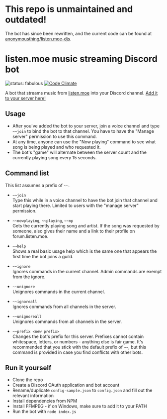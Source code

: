 # This repo is unmaintained and outdated!
The bot has since been rewritten, and the current code can be found at [anonymousthing/listen.moe-djs](https://github.com/anonymousthing/listen.moe-djs).

# listen.moe music streaming Discord bot

![status: fabulous](https://img.shields.io/badge/status-fabulous-ff69b4.svg) [![Code Climate](https://img.shields.io/badge/code_climate-fuck_it-red.svg)](https://codeclimate.com/github/Geo1088/listen.moe-streaming-bot)

A bot that streams music from [listen.moe](http://listen.moe) into your Discord channel. [Add it to your server here!](https://discordapp.com/oauth2/authorize?&client_id=222167140004790273&scope=bot)

## Usage

- After you've added the bot to your server, join a voice channel and type `~~join` to bind the bot to that channel. You have to have the "Manage server" permission to use this command.
- At any time, anyone can use the "Now playing" command to see what song is being played and who requested it.
- The bot's "game" will alternate between the server count and the currently playing song every 15 seconds.

## Command list

This list assumes a prefix of `~~`.

- `~~join`  
  Type this while in a voice channel to have the bot join that channel and start playing there. Limited to users with the "manage server" permission.

- `~~nowplaying`, `~~playing`, `~~np`  
  Gets the currently playing song and artist. If the song was requested by someone, also gives their name and a link to their profile on forum.listen.moe.

- `~~help`  
  Shows a real basic usage help which is the same one that appears the first time the bot joins a guild.

- `~~ignore`  
  Ignores commands in the current channel. Admin commands are exempt from the ignore.

- `~~unignore`  
  Unignores commands in the current channel.

- `~~ignoreall`  
  Ignores commands from all channels in the server.

- `~~unignoreall`  
  Unignores commands from all channels in the server.

- `~~prefix <new prefix>`  
  Changes the bot's prefix for this server. Prefixes cannot contain whitespace, letters, or numbers - anything else is fair game. It's recommended that you stick with the default prefix of `~~`, but this command is provided in case you find conflicts with other bots.

## Run it yourself

- Clone the repo
- Create a Discord OAuth application and bot account
- Rename/duplicate `config-sample.json` to `config.json` and fill out the relevant information
- Install dependencies from NPM
- Install FFMPEG - if on Windows, make sure to add it to your PATH
- Run the bot with `node index.js`
